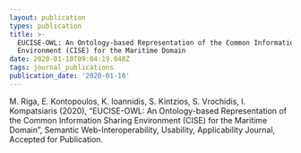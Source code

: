 ```yaml
---
layout: publication
types: publication
title: >-
  EUCISE-OWL: An Ontology-based Representation of the Common Information Sharing
  Environment (CISE) for the Maritime Domain
date: 2020-01-10T09:04:19.048Z
tags: journal_publications
publication_date: '2020-01-10'
---
```

M. Riga, E. Kontopoulos, K. Ioannidis, S. Kintzios, S. Vrochidis, I. Kompatsiaris (2020), “EUCISE-OWL: An Ontology-based Representation of the Common Information Sharing Environment (CISE) for the Maritime Domain”, Semantic Web-Interoperability, Usability, Applicability Journal, Accepted for Publication.
